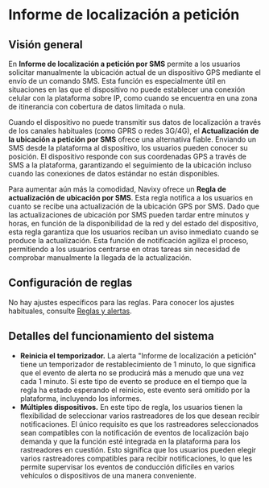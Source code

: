 # Informe de localización a petición

## Visión general

En **Informe de localización a petición por SMS** permite a los usuarios solicitar manualmente la ubicación actual de un dispositivo GPS mediante el envío de un comando SMS. Esta función es especialmente útil en situaciones en las que el dispositivo no puede establecer una conexión celular con la plataforma sobre IP, como cuando se encuentra en una zona de itinerancia con cobertura de datos limitada o nula.

Cuando el dispositivo no puede transmitir sus datos de localización a través de los canales habituales (como GPRS o redes 3G/4G), el **Actualización de la ubicación a petición por SMS** ofrece una alternativa fiable. Enviando un SMS desde la plataforma al dispositivo, los usuarios pueden conocer su posición. El dispositivo responde con sus coordenadas GPS a través de SMS a la plataforma, garantizando el seguimiento de la ubicación incluso cuando las conexiones de datos estándar no están disponibles.

Para aumentar aún más la comodidad, Navixy ofrece un **Regla de actualización de ubicación por SMS**. Esta regla notifica a los usuarios en cuanto se recibe una actualización de la ubicación GPS por SMS. Dado que las actualizaciones de ubicación por SMS pueden tardar entre minutos y horas, en función de la disponibilidad de la red y del estado del dispositivo, esta regla garantiza que los usuarios reciban un aviso inmediato cuando se produce la actualización. Esta función de notificación agiliza el proceso, permitiendo a los usuarios centrarse en otras tareas sin necesidad de comprobar manualmente la llegada de la actualización.

## Configuración de reglas

No hay ajustes específicos para las reglas. Para conocer los ajustes habituales, consulte [Reglas y alertas](../../../guia-del-usuario/reglas-y-alertas/).

## Detalles del funcionamiento del sistema

* **Reinicia el temporizador.** La alerta "Informe de localización a petición" tiene un temporizador de restablecimiento de 1 minuto, lo que significa que el evento de alerta no se producirá más a menudo que una vez cada 1 minuto. Si este tipo de evento se produce en el tiempo que la regla ha estado esperando el reinicio, este evento será omitido por la plataforma, incluyendo los informes.
* **Múltiples dispositivos.** En este tipo de regla, los usuarios tienen la flexibilidad de seleccionar varios rastreadores de los que desean recibir notificaciones. El único requisito es que los rastreadores seleccionados sean compatibles con la notificación de eventos de localización bajo demanda y que la función esté integrada en la plataforma para los rastreadores en cuestión. Esto significa que los usuarios pueden elegir varios rastreadores compatibles para recibir notificaciones, lo que les permite supervisar los eventos de conducción difíciles en varios vehículos o dispositivos de una manera conveniente.
